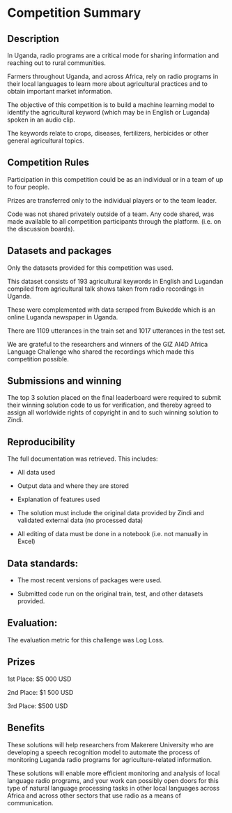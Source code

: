 # Competition Summary

## Description

In Uganda, radio programs are a critical mode for sharing information and reaching out to rural communities.

Farmers throughout Uganda, and across Africa, rely on radio programs in their local languages to learn more about agricultural practices and to obtain important market information.

The objective of this competition is to build a machine learning model to identify the agricultural keyword (which may be in English or Luganda) spoken in an audio clip. 

The keywords relate to crops, diseases, fertilizers, herbicides or other general agricultural topics.


## Competition Rules

Participation in this competition could be as an individual or in a team of up to four people.

Prizes are transferred only to the individual players or to the team leader.

Code was not shared privately outside of a team. Any code shared, was made available to all competition participants through the platform. (i.e. on the discussion boards).


## Datasets and packages

Only the datasets provided for this competition was used.

This dataset consists of 193 agricultural keywords in English and Lugandan compiled from agricultural talk shows taken from radio recordings in Uganda. 

These were complemented with data scraped from Bukedde which is an online Luganda newspaper in Uganda.
 
There are 1109 utterances in the train set and 1017 utterances in the test set.

We are grateful to the researchers and winners of the GIZ AI4D Africa Language Challenge who shared the recordings which made this competition possible.

## Submissions and winning

The top 3 solution placed on the final leaderboard were required to submit their winning solution code to us for verification, and thereby agreed to assign all worldwide rights of copyright in and to such winning solution to Zindi.


## Reproducibility

The full documentation was retrieved. This includes:
- All data used

- Output data and where they are stored

- Explanation of features used

- The solution must include the original data provided by Zindi and validated external data (no processed data)

- All editing of data must be done in a notebook (i.e. not manually in Excel)


## Data standards:

- The most recent versions of packages were used.

- Submitted code run on the original train, test, and other datasets provided.


## Evaluation:

The evaluation metric for this challenge was Log Loss.


## Prizes

1st Place: $5 000 USD

2nd Place: $1 500 USD

3rd Place: $500 USD


## Benefits

These solutions will help researchers from Makerere University who are developing a speech recognition model to automate the process of monitoring Luganda radio programs for agriculture-related information.

These solutions will enable more efficient monitoring and analysis of local language radio programs, and your work can possibly open doors for this type of natural language processing tasks in other local languages across Africa and across other sectors that use radio as a means of communication.



